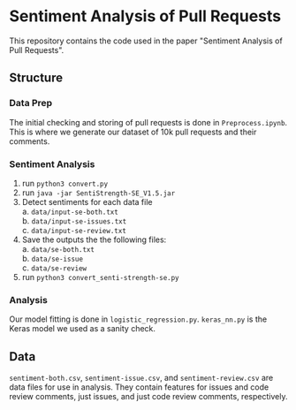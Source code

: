 # Sentiment Analysis of Pull Requests

This repository contains the code used in the paper "Sentiment Analysis of Pull Requests".

## Structure

### Data Prep
The initial checking and storing of pull requests is done in `Preprocess.ipynb`.
This is where we generate our dataset of 10k pull requests and their comments.

### Sentiment Analysis

1. run `python3 convert.py`
2. run `java -jar SentiStrength-SE_V1.5.jar`
3. Detect sentiments for each data file <br />
    a. `data/input-se-both.txt` <br />
    b. `data/input-se-issues.txt` <br />
    c. `data/input-se-review.txt` <br />
4. Save the outputs the the following files: <br />
    a. `data/se-both.txt` <br />
    b. `data/se-issue` <br />
    c. `data/se-review` <br />
5. run `python3 convert_senti-strength-se.py`

### Analysis

Our model fitting is done in `logistic_regression.py`.
`keras_nn.py` is the Keras model we used as a sanity check.

## Data

`sentiment-both.csv`, `sentiment-issue.csv`, and `sentiment-review.csv` are data files for use in analysis.
They contain features for issues and code review comments, just issues, and just code review comments, respectively.


